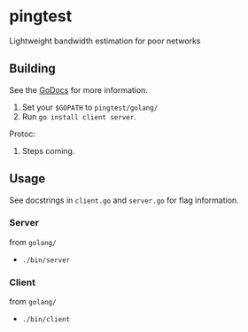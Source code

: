# pingtest
Lightweight bandwidth estimation for poor networks

## Building
See the [GoDocs](https://golang.org/doc/code.html) for more information.
  1. Set your `$GOPATH` to `pingtest/golang/`
  2. Run `go install client server`.

Protoc:
  1. Steps coming.

## Usage
See docstrings in `client.go` and `server.go` for flag information.

### Server
from `golang/`
  * `./bin/server`

### Client
from `golang/`
  * `./bin/client`

